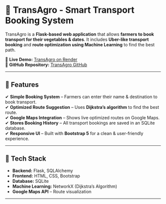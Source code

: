# 🚜 TransAgro - Smart Transport Booking System  

TransAgro is a **Flask-based web application** that allows **farmers to book transport for their vegetables & dates**. It includes **Uber-like transport booking** and **route optimization using Machine Learning** to find the best path.  

🔗 **Live Demo:** [TransAgro on Render](https://your-render-url.com)  
📂 **GitHub Repository:** [TransAgro GitHub](https://github.com/your-username/TransAgro)  

---

## 🌟 Features  
✔ **Simple Booking System** – Farmers can enter their name & destination to book transport.  
✔ **Optimized Route Suggestion** – Uses **Dijkstra’s algorithm** to find the best route.  
✔ **Google Maps Integration** – Shows live optimized routes on Google Maps.  
✔ **Stores Booking History** – All transport bookings are saved in an SQLite database.  
✔ **Responsive UI** – Built with **Bootstrap 5** for a clean & user-friendly experience.  

---

## 🚀 Tech Stack  
- **Backend:** Flask, SQLAlchemy  
- **Frontend:** HTML, CSS, Bootstrap  
- **Database:** SQLite  
- **Machine Learning:** NetworkX (Dijkstra’s Algorithm)  
- **Google Maps API** – Route visualization  

---


